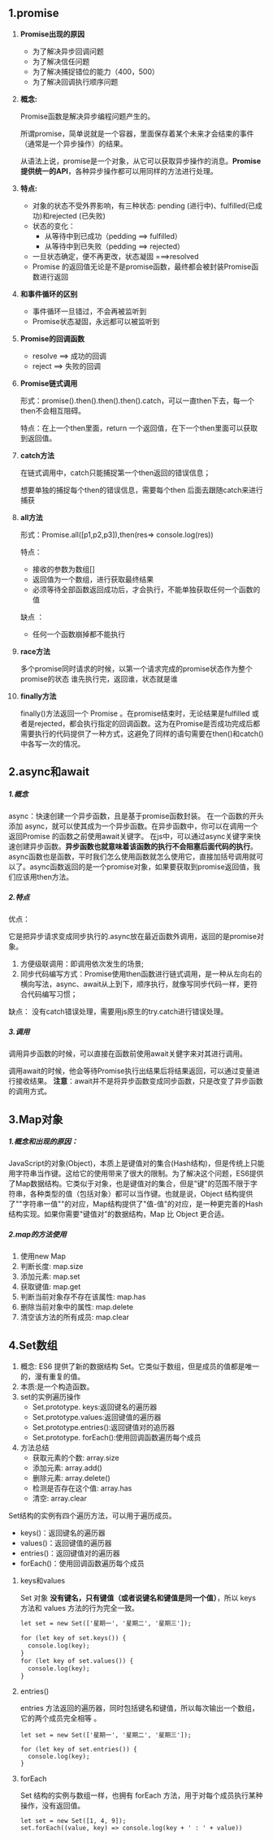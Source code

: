 ## 1.promise



1. **Promise出现的原因**

   - 为了解决异步回调问题
   - 为了解决信任问题
   - 为了解决捕捉错位的能力（400，500）
   - 为了解决回调执行顺序问题

2. **概念:** 

   Promise函数是解决异步编程问题产生的。

   所谓promise，简单说就是一个容器，里面保存着某个未来才会结束的事件（通常是一个异步操作）的结果。

   从语法上说，promise是一个对象，从它可以获取异步操作的消息。**Promise 提供统一的API**，各种异步操作都可以用同样的方法进行处理。

3. **特点:**

   - 对象的状态不受外界影响，有三种状态: pending (进行中)、fulfilled(已成功)和rejected (已失败)
   - 状态的变化：
     - 从等待中到已成功（pedding ==> fulfilled）
     - 从等待中到已失败（pedding ==> rejected）
   - 一旦状态确定，便不再更改，状态凝固  ===>resolved
   - Promise 的返回值无论是不是promise函数，最终都会被封装Promise函数进行返回

4. **和事件循环的区别**

   - 事件循环一旦错过，不会再被监听到
   - Promise状态凝固，永远都可以被监听到

5. **Promise的回调函数**

   - resolve  ==> 成功的回调
   - reject  ==> 失败的回调

6. **Promise链式调用**

   形式：promise().then().then().then().catch，可以一直then下去，每一个then不会相互阻碍。

   特点：在上一个then里面，return 一个返回值，在下一个then里面可以获取到返回值。

7. **catch方法**

   在链式调用中，catch只能捕捉第一个then返回的错误信息；

   想要单独的捕捉每个then的错误信息，需要每个then 后面去跟随catch来进行捕获

8. **all方法**

   形式：Promise.all([p1,p2,p3]),then(res=> console.log(res))

   特点：

   - 接收的参数为数组[]
   - 返回值为一个数组，进行获取最终结果
   - 必须等待全部函数返回成功后，才会执行，不能单独获取任何一个函数的值

   缺点 ：

   - 任何一个函数崩掉都不能执行

9. **race方法**

   多个promise同时请求的时候，以第一个请求完成的promise状态作为整个promise的状态
   谁先执行完，返回谁，状态就是谁

10. **finally方法**

    finally()方法返回一个 Promise 。在promise结束时，无论结果是fulfilled 或者是rejected，都会执行指定的回调函数。这为在Promise是否成功完成后都需要执行的代码提供了一种方式，这避免了同样的语句需要在then()和catch()中各写一次的情况。



## 2.async和await

##### 1.概念

async：快速创建一个异步函数，且是基于promise函数封装。
在一个函数的开头添加 async，就可以使其成为一个异步函数。在异步函数中，你可以在调用一个返回Promise 的函数之前使用await关键字。
在js中，可以通过async关键字来快速创建异步函数。**异步函数也就意味着该函数的执行不会阻塞后面代码的执行**。async函数也是函数，平时我们怎么使用函数就怎么使用它，直接加括号调用就可以了。async函数返回的是一个promise对象，如果要获取到promise返回值，我们应该用then方法。

##### 2.特点

优点：

它是把异步请求变成同步执行的.async放在最近函数外调用，返回的是promise对象。

1. 方便级联调用：即调用依次发生的场景;
2. 同步代码编写方式：Promise使用then函数进行链式调用，是一种从左向右的横向写法，async、await从上到下，顺序执行，就像写同步代码一样，更符合代码编写习惯；

缺点：
没有catch错误处理，需要用js原生的try.catch进行错误处理。

##### 3.调用

调用异步函数的时候，可以直接在函数前使用await关健字来对其进行调用。

调用await的时候，他会等待Promise执行出结果后将结果返回，可以通过变量进行接收结果。
**注意**：await并不是将异步函数变成同步函数，只是改变了异步函数的调用方式。

## 3.Map对象

##### 1.概念和出现的原因：

JavaScript的对象(Object)，本质上是键值对的集合(Hash结构)，但是传统上只能用字符串当作键。这给它的使用带来了很大的限制。为了解决这个问题，ES6提供了Map数据结构。它类似于对象，也是键值对的集合，但是"键"的范围不限于字符串，各种类型的值（包括对象）都可以当作键。也就是说，Object 结构提供了""字符串一值""的对应，Map结构提供了"值-值"的对应，是一种更完善的Hash结构实现。如果你需要"键值对”的数据结构，Map 比 Object 更合适。

##### 2.map的方法使用

1. 使用new Map
2.  判断长度: map.size
3.  添加元素: map.set
4.  获取键值: map.get
5.  判断当前对象存不存在该属性: map.has
6.  删除当前对象中的属性: map.delete
7. 清空该方法的所有成员: map.clear

## 4.Set数组

1. 概念: ES6 提供了新的数据结构 Set。它类似于数组，但是成员的值都是唯一的，漫有重复的值。
2. 本质:是一个构造函数。
3. set的实例遍历操作
   - Set.prototype. keys:返回键名的遍历器
   - Set.prototype.values:返回键值的遍历器
   - Set.prototype.entries():返回键值对的追历器
   - Set.prototype. forEach():使用回调函数遍历每个成员
4. 方法总结
   - 获取元素的个数: array.size
   - 添加元素: array.add()
   - 删除元素: array.delete()
   - 检测是否存在这个值: array.has
   - 清空: array.clear



Set结构的实例有四个遍历方法，可以用于遍历成员。

- keys()：返回键名的遍历器
- values()：返回键值的遍历器
- entries()：返回键值对的遍历器
- forEach()：使用回调函数遍历每个成员

1. keys和values

    Set 对象 **没有键名，只有键值（或者说键名和键值是同一个值）**，所以 keys 方法和 values 方法的行为完全一致。 

   ```html
   let set = new Set(['星期一', '星期二', '星期三']);
   
   for (let key of set.keys()) {
     console.log(key);
   }
   for (let key of set.values()) {
     console.log(key);
   }
   ```

2. entries()

    entries 方法返回的遍历器，同时包括键名和键值，所以每次输出一个数组，它的两个成员完全相等 。

   ```
   let set = new Set(['星期一', '星期二', '星期三']);
   
   for (let key of set.entries()) {
     console.log(key);
   }
   
   ```

3. forEach

    Set 结构的实例与数组一样，也拥有 forEach 方法，用于对每个成员执行某种操作，没有返回值。 

   ```
   let set = new Set([1, 4, 9]);
   set.forEach((value, key) => console.log(key + ' : ' + value))
   
   ```

   

